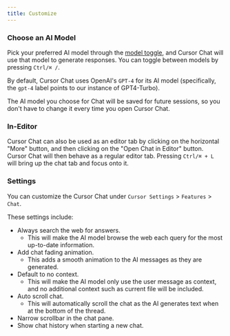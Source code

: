 ```yaml
---
title: Customize
---
```


### Choose an AI Model

Pick your preferred AI model through the [model toggle](/advanced/models#model-dropdown), and Cursor Chat will use that model to generate responses. You can toggle between models by pressing `Ctrl/⌘ /`. 

By default, Cursor Chat uses OpenAI's `GPT-4` for its AI model (specifically, the `gpt-4` label points to our instance of GPT4-Turbo).

The AI model you choose for Chat will be saved for future sessions, so you don't have to change it every time you open Cursor Chat.


  



### In-Editor

Cursor Chat can also be used as an editor tab by clicking on the horizontal "More" button, and then clicking on the "Open Chat in Editor" button.
Cursor Chat will then behave as a regular editor tab. Pressing `Ctrl/⌘ + L` will bring up the chat tab and focus onto it. 


### Settings

You can customize the Cursor Chat under `Cursor Settings` > `Features` > `Chat`.

These settings include:

- Always search the web for answers.
  - This will make the AI model browse the web each query for the most up-to-date information.
- Add chat fading animation.
  - This adds a smooth animation to the AI messages as they are generated.
- Default to no context.
  - This will make the AI model only use the user message as context, and no additional context such as current file will be included.
- Auto scroll chat.
  - This will automatically scroll the chat as the AI generates text when at the bottom of the thread.
- Narrow scrollbar in the chat pane.
- Show chat history when starting a new chat.
